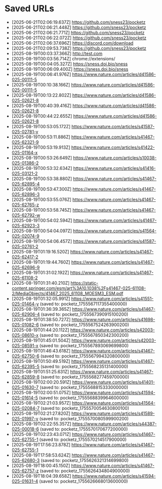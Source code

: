 # Saved URLs

- [2025-06-21T02:06:19.637Z] https://github.com/sness23/pocketz
- [2025-06-21T02:06:21.448Z] https://github.com/sness23/pocketz
- [2025-06-21T02:06:21.771Z] https://github.com/sness23/pocketz
- [2025-06-21T02:06:22.072Z] https://github.com/sness23/pocketz
- [2025-06-21T02:06:37.696Z] https://discord.com/download
- [2025-06-21T02:09:53.738Z] https://github.com/sness23/pocketz
- [2025-08-19T00:03:37.366Z] http://test.com
- [2025-08-19T00:03:56.714Z] chrome://extensions/
- [2025-08-19T00:04:05.327Z] https://sness.doi.bio/sness
- [2025-08-19T00:06:09.400Z] https://sness.doi.bio/sness
- [2025-08-19T00:06:41.976Z] https://www.nature.com/articles/d41586-025-00111-5
- [2025-08-19T00:10:38.166Z] https://www.nature.com/articles/d41586-025-00111-5
- [2025-08-19T00:13:22.802Z] https://www.nature.com/articles/d41586-025-02621-8
- [2025-08-19T00:40:39.416Z] https://www.nature.com/articles/d41586-025-02621-8
- [2025-08-19T00:44:22.655Z] https://www.nature.com/articles/d41586-025-02621-8
- [2025-08-19T00:53:05.172Z] https://www.nature.com/articles/s41587-025-02781-y
- [2025-08-19T00:53:11.886Z] https://www.nature.com/articles/s41467-025-62321-9
- [2025-08-19T00:53:19.913Z] https://www.nature.com/articles/s41422-025-01164-x
- [2025-08-19T00:53:26.649Z] https://www.nature.com/articles/s10038-025-01386-2
- [2025-08-19T00:53:32.634Z] https://www.nature.com/articles/s41416-025-03121-2
- [2025-08-19T00:53:38.880Z] https://www.nature.com/articles/s41467-025-62895-4
- [2025-08-19T00:53:47.300Z] https://www.nature.com/articles/s41467-025-62896-3
- [2025-08-19T00:53:55.076Z] https://www.nature.com/articles/s41467-025-62765-z
- [2025-08-19T00:53:58.745Z] https://www.nature.com/articles/s41467-025-62792-w
- [2025-08-19T00:54:02.594Z] https://www.nature.com/articles/s41467-025-62923-3
- [2025-08-19T00:54:04.097Z] https://www.nature.com/articles/s41564-025-02074-9
- [2025-08-19T00:54:06.457Z] https://www.nature.com/articles/s41587-025-02761-2
- [2025-08-19T01:19:16.520Z] https://www.nature.com/articles/s41467-025-62417-2
- [2025-08-19T01:19:44.760Z] https://www.nature.com/articles/s41467-025-62696-9
- [2025-08-19T01:31:02.192Z] https://www.nature.com/articles/s41467-025-61108-2
- [2025-08-19T01:31:40.210Z] https://static-content.springer.com/esm/art%3A10.1038%2Fs41467-025-61108-2/MediaObjects/41467_2025_61108_MOESM3_ESM.pdf
- [2025-08-19T01:32:05.991Z] https://www.nature.com/articles/s41551-025-01464-y (saved to: pocketz_1755567117355400000)
- [2025-08-19T01:36:39.365Z] https://www.nature.com/articles/s41467-025-62906-4 (saved to: pocketz_1755567390915100200)
- [2025-08-19T01:38:50.727Z] https://www.nature.com/articles/s41698-025-01082-6 (saved to: pocketz_1755567524263900200)
- [2025-08-19T01:44:20.112Z] https://www.nature.com/articles/s42003-025-08610-x (saved to: pocketz_1755567850342300200)
- [2025-08-19T01:45:01.504Z] https://www.nature.com/articles/s42003-025-08591-x (saved to: pocketz_1755567893069699800)
- [2025-08-19T01:46:43.618Z] https://www.nature.com/articles/s41467-025-62750-6 (saved to: pocketz_1755567994320800000)
- [2025-08-19T01:50:49.519Z] https://www.nature.com/articles/s41467-025-62395-5 (saved to: pocketz_1755568235131400000)
- [2025-08-19T01:51:25.631Z] https://www.nature.com/articles/s41467-025-62859-8 (saved to: pocketz_1755568277459700000)
- [2025-08-19T02:00:20.591Z] https://www.nature.com/articles/s41401-025-01630-7 (saved to: pocketz_1755568815333000000)
- [2025-08-19T02:00:51.075Z] https://www.nature.com/articles/s41594-025-01614-5 (saved to: pocketz_1755568839964600000)
- [2025-08-19T02:21:03.957Z] https://www.nature.com/articles/s41564-025-02084-7 (saved to: pocketz_1755570054630800100)
- [2025-08-19T02:21:27.820Z] https://www.nature.com/articles/s41589-025-01997-y (saved to: pocketz_1755570080599900200)
- [2025-08-19T02:22:55.357Z] https://www.nature.com/articles/s44387-025-00018-6 (saved to: pocketz_1755570170677200000)
- [2025-08-19T02:23:43.071Z] https://www.nature.com/articles/s41467-025-62755-1 (saved to: pocketz_1755570214517900000)
- [2025-08-19T17:56:23.878Z] https://www.nature.com/articles/s41467-025-62755-1
- [2025-08-19T17:58:53.624Z] https://www.nature.com/articles/s41467-025-62680-3 (saved to: pocketz_1755626321314699800)
- [2025-08-19T18:00:45.150Z] https://www.nature.com/articles/s41467-025-62757-z (saved to: pocketz_1755626434804900000)
- [2025-08-19T18:04:39.658Z] https://www.nature.com/articles/s41594-025-01631-4 (saved to: pocketz_1755626668013600000)
